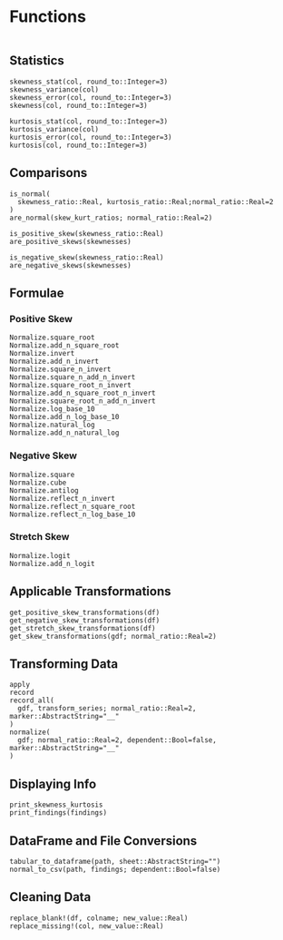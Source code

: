 # Functions

```@index

```

## Statistics

```@docs
skewness_stat(col, round_to::Integer=3)
skewness_variance(col)
skewness_error(col, round_to::Integer=3)
skewness(col, round_to::Integer=3)

kurtosis_stat(col, round_to::Integer=3)
kurtosis_variance(col)
kurtosis_error(col, round_to::Integer=3)
kurtosis(col, round_to::Integer=3)
```

## Comparisons

```@docs
is_normal(
  skewness_ratio::Real, kurtosis_ratio::Real;normal_ratio::Real=2
)
are_normal(skew_kurt_ratios; normal_ratio::Real=2)

is_positive_skew(skewness_ratio::Real)
are_positive_skews(skewnesses)

is_negative_skew(skewness_ratio::Real)
are_negative_skews(skewnesses)
```

## Formulae

### Positive Skew

```@docs
Normalize.square_root
Normalize.add_n_square_root
Normalize.invert
Normalize.add_n_invert
Normalize.square_n_invert
Normalize.square_n_add_n_invert
Normalize.square_root_n_invert
Normalize.add_n_square_root_n_invert
Normalize.square_root_n_add_n_invert
Normalize.log_base_10
Normalize.add_n_log_base_10
Normalize.natural_log
Normalize.add_n_natural_log
```

### Negative Skew

```@docs
Normalize.square
Normalize.cube
Normalize.antilog
Normalize.reflect_n_invert
Normalize.reflect_n_square_root
Normalize.reflect_n_log_base_10
```

### Stretch Skew

```@docs
Normalize.logit
Normalize.add_n_logit
```

## Applicable Transformations

```@docs
get_positive_skew_transformations(df)
get_negative_skew_transformations(df)
get_stretch_skew_transformations(df)
get_skew_transformations(gdf; normal_ratio::Real=2)
```

## Transforming Data

```@docs
apply
record
record_all(
  gdf, transform_series; normal_ratio::Real=2, marker::AbstractString="__"
)
normalize(
  gdf; normal_ratio::Real=2, dependent::Bool=false, marker::AbstractString="__"
)
```

## Displaying Info

```@docs
print_skewness_kurtosis
print_findings(findings)
```

## DataFrame and File Conversions

```@docs
tabular_to_dataframe(path, sheet::AbstractString="")
normal_to_csv(path, findings; dependent::Bool=false)
```

## Cleaning Data

```@docs
replace_blank!(df, colname; new_value::Real)
replace_missing!(col, new_value::Real)
```
